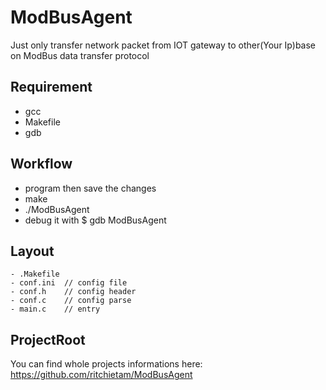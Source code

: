 # ModBusAgent
Just only transfer network packet from IOT gateway to other(Your Ip)base on ModBus data transfer protocol 

## Requirement
- gcc 
- Makefile
- gdb

## Workflow
- program then save the changes
- make
- ./ModBusAgent
- debug it with $ gdb ModBusAgent

## Layout
```
- .Makefile
- conf.ini  // config file
- conf.h    // config header
- conf.c    // config parse
- main.c    // entry
```

## ProjectRoot
You can find whole projects informations here: https://github.com/ritchietam/ModBusAgent


